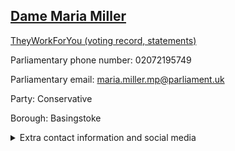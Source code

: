 ## <a href="https://members.parliament.uk/member/1480/contact">Dame Maria Miller</a>

<a href="https://www.theyworkforyou.com/mp/11389/maria_miller/basingstoke">TheyWorkForYou (voting record, statements)</a> 

Parliamentary phone number: 02072195749 

Parliamentary email: maria.miller.mp@parliament.uk 

Party: Conservative 

Borough: Basingstoke 

<details><summary>Extra contact information and social media</summary> 
<li>Website: http://www.maria4basingstoke.co.uk/</li>
<li>Twitter: https://twitter.com/Maria_MillerMP</li>
<li>Constituency office phone number:</li>
<li>Constituency office email:</li>
<li>Facebook:</li>
<li>Instagram:</li>
<li>Youtube:</li>
<li>Linkedin:</li>
<li>Government department phone number:</li>
<li>Government department email:</li>
<li>Threads:</li>
<li>Party office phone number:</li>
<li>Party office email:</li>
<li>Tiktok:</li>
</details>